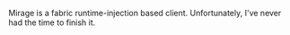 Mirage is a fabric runtime-injection based client. 
Unfortunately, I've never had the time to finish it.
